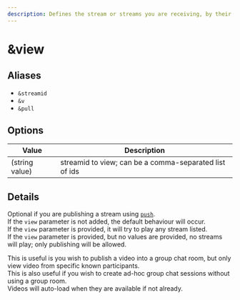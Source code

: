 ```yaml
---
description: Defines the stream or streams you are receiving, by their stream IDs
---
```


# \&view

## Aliases

* `&streamid`
* `&v`
* `&pull`

## Options

| Value          | Description                                            |
| -------------- | ------------------------------------------------------ |
| (string value) | streamid to view; can be a comma-separated list of ids |

## Details

Optional if you are publishing a stream using [`push`](../advanced-settings.md#push).\
If the `view` parameter is not added, the default behaviour will occur.\
If the `view` parameter is provided, it will try to play any stream listed.\
If the `view` parameter is provided, but no values are provided, no streams will play; only publishing will be allowed.

This is useful is you wish to publish a video into a group chat room, but only view video from specific known participants.\
This is also useful if you wish to create ad-hoc group chat sessions without using a group room.\
Videos will auto-load when they are available if not already.
